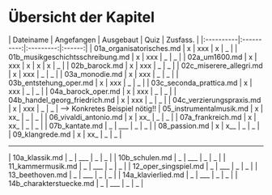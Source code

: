 # Übersicht der Kapitel

| Dateiname | Angefangen | Ausgebaut | Quiz | Zusfass. |
|:----------|:----------:|:---------:|:------:|
| 01a_organisatorisches.md | x | xxx | x | _ |
| 01b_musikgeschichtsschreibung.md | x | xxx | _ | _ |
| 02a_um1600.md | x | xxx | x | x | x | _ |
| 02b_barock.md | x | xxx | _ | _ |
| 02c_miserere_allegri.md | x | xxx | _ | _ |
| 03a_monodie.md | x | xxx | _ | _ |
| 03b_entstehung_oper.md | x | xxx | _ | _ |
| 03c_seconda_prattica.md | x | xxx | _ | _ |
| 04a_barock_oper.md | x | xxx | _ | _ |
| 04b_handel_georg_friedrich.md | x | xxx | _ | _ |
| 04c_verzierungspraxis.md | x | xxx | _ | _ | --> Konkretes Beispiel nötig!!
| 05_instrumentalmusik.md | x | xx_ | _ | _ |
| 06_vivaldi_antonio.md | x | xx_ | _ | _ |
| 07a_frankreich.md | x | xx_ | _ | _ |
| 07b_kantate.md | _ | ___ | _ | _ |
| 08_passion.md | x | x__ | _ | _ |
| 09_klangrede.md | x | xx_ | _ | _ |

------------------

| 10a_klassik.md | _ | ___ | _ | _ |
| 10b_schulen.md | _ | ___ | _ | _ |
| 11_kammermusik.md | _ | ___ | _ | _ |
| 12_oper_singspiel.md | _ | ___ | _ | _ |
| 13_beethoven.md | _ | ___ | _ | _ |
| 14a_klavierlied.md | _ | ___ | _ | _ |
| 14b_charakterstuecke.md | _ | ___ | _ | _ |
